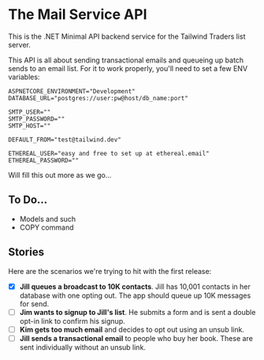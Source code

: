 # The Mail Service API

This is the .NET Minimal API backend service for the Tailwind Traders list server.

This API is all about sending transactional emails and queueing up batch sends to an email list. For it to work properly, you'll need to set a few ENV variables:

```
ASPNETCORE_ENVIRONMENT="Development"
DATABASE_URL="postgres://user:pw@host/db_name:port"

SMTP_USER=""
SMTP_PASSWORD=""
SMTP_HOST=""

DEFAULT_FROM="test@tailwind.dev"

ETHEREAL_USER="easy and free to set up at ethereal.email"
ETHEREAL_PASSWORD=""
```

Will fill this out more as we go...

## To Do...

 - Models and such
 - COPY command

## Stories

Here are the scenarios we're trying to hit with the first release:

 - [x] **Jill queues a broadcast to 10K contacts**. Jill has 10,001 contacts in her database with one opting out. The app should queue up 10K messages for send.
 - [ ] **Jim wants to signup to Jill's list**. He submits a form and is sent a double opt-in link to confirm his signup.
 - [ ] **Kim gets too much email** and decides to opt out using an unsub link.
 - [ ] **Jill sends a transactional email** to people who buy her book. These are sent individually without an unsub link.